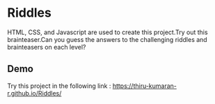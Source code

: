 # Riddles
HTML, CSS, and Javascript are used to create this project.Try out this brainteaser.Can you guess the answers to the challenging riddles and brainteasers on each level?

## Demo
Try this project in the following link :
[https://thiru-kumaran-r.github.io/Riddles/
](https://thiru-kumaran-r.github.io/Riddles/)
